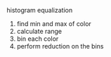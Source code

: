 histogram equalization

1. find min and max of color 
2. calculate range
3. bin each color
4. perform reduction on the bins